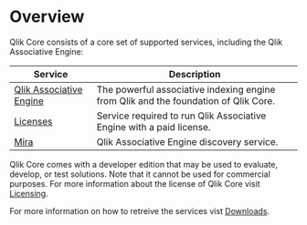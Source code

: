 # Overview

Qlik Core consists of a core set of supported services, including the Qlik Associative Engine:

| Service    | Description |
| ---------- | ------- |
| [Qlik Associative Engine](./qix-engine/introduction.md) | The powerful associative indexing engine from Qlik and the foundation of Qlik Core. |
| [Licenses](./licenses.md) | Service required to run Qlik Associative Engine with a paid license. |
| [Mira](./mira.md) | Qlik Associative Engine discovery service. |

Qlik Core comes with a developer edition that may be used to evaluate,
develop, or test solutions. Note that it cannot be used for commercial purposes.
For more information about the license of Qlik Core visit
[Licensing](/licensing.md).

For more information on how to retreive the services vist [Downloads](/downloads.md).



















